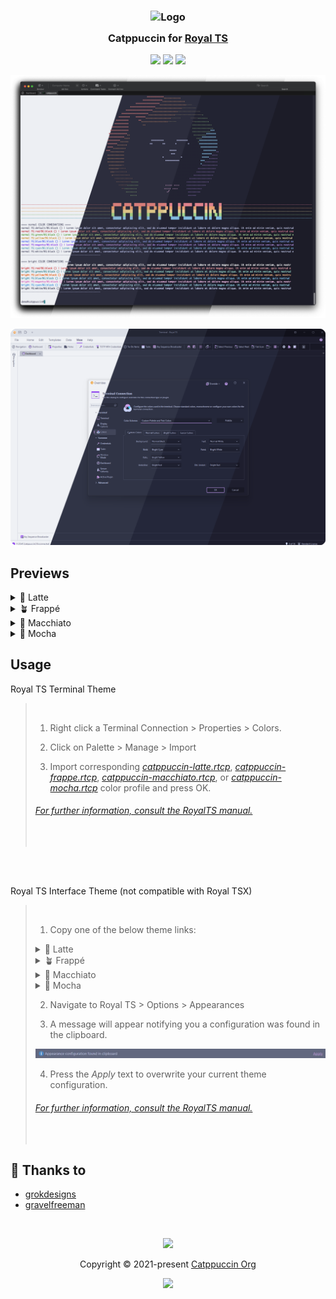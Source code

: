 <h3 align="center">
	<img src="https://raw.githubusercontent.com/catppuccin/catppuccin/main/assets/logos/exports/1544x1544_circle.png" width="100" alt="Logo"/><br/>
	<img src="https://raw.githubusercontent.com/catppuccin/catppuccin/main/assets/misc/transparent.png" height="30" width="0px"/>
	Catppuccin for <a href="https://www.royalapps.com/ts/win/features">Royal TS</a>
	<img src="https://raw.githubusercontent.com/catppuccin/catppuccin/main/assets/misc/transparent.png" height="30" width="0px"/>
</h3>

<p align="center">
	<a href="https://github.com/gravelfreeman/royalts-catppuccin/stargazers"><img src="https://img.shields.io/github/stars/gravelfreeman/royalts-catppuccin?colorA=363a4f&colorB=b7bdf8&style=for-the-badge"></a>
	<a href="https://github.com/gravelfreeman/royalts-catppuccin/issues"><img src="https://img.shields.io/github/issues/gravelfreeman/royalts-catppuccin?colorA=363a4f&colorB=f5a97f&style=for-the-badge"></a>
	<a href="https://github.com/gravelfreeman/royalts-catppuccin/contributors"><img src="https://img.shields.io/github/contributors/gravelfreeman/royalts-catppuccin?colorA=363a4f&colorB=a6da95&style=for-the-badge"></a>
</p>

<p align="center">
	<img src="./assets/preview_terminal.webp" />
</p>

<p align="center">
	<img src="./assets/preview_interface.webp" />
</p>

## Previews

<details>
<summary>🌻 Latte</summary>
	<img src="./assets/latte.webp" />
</details>
<details>
<summary>🪴 Frappé</summary>
	<img src="./assets/frappe.webp" />
</details>
<details>
<summary>🌺 Macchiato</summary>
	<img src="./assets/macchiato.webp" />	
</details>
<details>
<summary>🌿 Mocha</summary>
	<img src="./assets/mocha.webp" />
</details>

## Usage

Royal TS Terminal Theme
<blockquote>
<br/>

1. Right click a Terminal Connection > Properties > Colors.

2. Click on Palette > Manage > Import

3. Import corresponding *[catppuccin-latte.rtcp](/assets/catppuccin-latte.rtcp)*, *[catppuccin-frappe.rtcp](/assets/catppuccin-frappe.rtcp)*, *[catppuccin-macchiato.rtcp](/assets/catppuccin-macchiato.rtcp)*, or *[catppuccin-mocha.rtcp](/assets/catppuccin-mocha.rtcp)* color profile and press OK.

###### [For further information, consult the RoyalTS manual.](https://docs.royalapps.com/r2023/royalts/user-interface/color-palettes.html)
<br/>
</blockquote>
<br/><br/>

Royal TS Interface Theme (not compatible with Royal TSX)
<br/>

<blockquote>
<br/>

1. Copy one of the below theme links:

<details>
    <summary>🌻 Latte</summary>

```
https://royalapps.com/colorscheme?CompactUserInterface=2&UseRoundedCorners=2&AccentColor=2&AccentBaseColor=8839EF&BackgroundP200=E6E9EF&BackgroundP100=EFF1F5&Background0=EFF1F5&BackgroundM100=BCC0CC&BackgroundM200=CCD0DA&Foreground100=4C4F69&Foreground50=8C8FA1&Foreground25=9CA0B0&EditBackground0=E6E9EF&EditBackgroundM50=BCC0CC&EditBackgroundM100=CCD0DA&EditBackgroundM200=BCC0CC&EditBackgroundM300=ACB0BE&EditForeground100=4C4F69&EditForeground50=8C8FA1&EditForeground25=9CA0B0&Line100=ACB0BE&Line50=BCC0CC&Line25=ACB0BE&LineGradient100C1=EFF1F5&LineGradient100C2=9CA0B0&LineGradient50C1=EFF1F5&LineGradient50C2=CCD0DA&PrimaryBackgroundP100=BCC0CC&PrimaryBackground0=8839EF&PrimaryBackgroundM100=8839EF&PrimaryBackgroundM200=8839EF&PrimaryForeground100=EFF1F5&PrimaryForeground25=EFF1F5&SecondaryBackground0=DCE0E8&SecondaryBackgroundM100=E6E9EF&SecondaryBackgroundM200=CCD0DA&SecondaryForeground100=4C4F69&SecondaryForeground25=8C8FA1&Red=4C4F69&Green=4C4F69&Blue=8839EF&Yellow=4C4F69&Black=4C4F69&White=E6E9EF&Gray=4C4F69
```
</details>

<details>
    <summary>🪴 Frappé</summary>

```
https://royalapps.com/colorscheme?CompactUserInterface=2&UseRoundedCorners=2&AccentColor=2&AccentBaseColor=CA9EE6&BackgroundP200=232634&BackgroundP100=292C3C&Background0=303446&BackgroundM100=414559&BackgroundM200=51576D&Foreground100=C6D0F5&Foreground50=838BA7&Foreground25=737994&EditBackground0=232634&EditBackgroundM50=414559&EditBackgroundM100=51576D&EditBackgroundM200=414559&EditBackgroundM300=626880&EditForeground100=C6D0F5&EditForeground50=838BA7&EditForeground25=737994&Line100=626880&Line50=414559&Line25=626880&LineGradient100C1=303446&LineGradient100C2=737994&LineGradient50C1=303446&LineGradient50C2=51576D&PrimaryBackgroundP100=414559&PrimaryBackground0=CA9EE6&PrimaryBackgroundM100=CA9EE6&PrimaryBackgroundM200=CA9EE6&PrimaryForeground100=303446&PrimaryForeground25=303446&SecondaryBackground0=232634&SecondaryBackgroundM100=232634&SecondaryBackgroundM200=51576D&SecondaryForeground100=C6D0F5&SecondaryForeground25=838BA7&Red=C6D0F5&Green=C6D0F5&Blue=CA9EE6&Yellow=C6D0F5&Black=C6D0F5&White=232634&Gray=C6D0F5
```
</details>
<details>
    <summary>🌺 Macchiato</summary>

```
https://royalapps.com/colorscheme?CompactUserInterface=2&UseRoundedCorners=2&AccentColor=2&AccentBaseColor=C6A0F6&BackgroundP200=181926&BackgroundP100=1E2030&Background0=24273A&BackgroundM100=363A4F&BackgroundM200=494D64&Foreground100=CAD3F5&Foreground50=8087A2&Foreground25=6E738D&EditBackground0=181926&EditBackgroundM50=363A4F&EditBackgroundM100=494D64&EditBackgroundM200=363A4F&EditBackgroundM300=5B6078&EditForeground100=CAD3F5&EditForeground50=8087A2&EditForeground25=6E738D&Line100=5B6078&Line50=363A4F&Line25=5B6078&LineGradient100C1=24273A&LineGradient100C2=6E738D&LineGradient50C1=24273A&LineGradient50C2=494D64&PrimaryBackgroundP100=363A4F&PrimaryBackground0=C6A0F6&PrimaryBackgroundM100=C6A0F6&PrimaryBackgroundM200=C6A0F6&PrimaryForeground100=24273A&PrimaryForeground25=24273A&SecondaryBackground0=181926&SecondaryBackgroundM100=181926&SecondaryBackgroundM200=494D64&SecondaryForeground100=CAD3F5&SecondaryForeground25=8087A2&Red=CAD3F5&Green=CAD3F5&Blue=C6A0F6&Yellow=CAD3F5&Black=CAD3F5&White=181926&Gray=CAD3F5
```
</details>
<details>
    <summary>🌿 Mocha</summary>

```
https://royalapps.com/colorscheme?CompactUserInterface=2&UseRoundedCorners=2&AccentColor=2&AccentBaseColor=CBA6F7&BackgroundP200=11111B&BackgroundP100=181825&Background0=1E1E2E&BackgroundM100=313244&BackgroundM200=45475A&Foreground100=CDD6F4&Foreground50=A6ADC8&Foreground25=9399B2&EditBackground0=11111B&EditBackgroundM50=313244&EditBackgroundM100=45475A&EditBackgroundM200=313244&EditBackgroundM300=6C7086&EditForeground100=CDD6F4&EditForeground50=A6ADC8&EditForeground25=9399B2&Line100=6C7086&Line50=313244&Line25=6C7086&LineGradient100C1=1E1E2E&LineGradient100C2=9399B2&LineGradient50C1=1E1E2E&LineGradient50C2=45475A&PrimaryBackgroundP100=313244&PrimaryBackground0=CBA6F7&PrimaryBackgroundM100=CBA6F7&PrimaryBackgroundM200=CBA6F7&PrimaryForeground100=1E1E2E&PrimaryForeground25=1E1E2E&SecondaryBackground0=11111B&SecondaryBackgroundM100=11111B&SecondaryBackgroundM200=45475A&SecondaryForeground100=CDD6F4&SecondaryForeground25=A6ADC8&Red=CDD6F4&Green=CDD6F4&Blue=CBA6F7&Yellow=CDD6F4&Black=CDD6F4&White=11111B&Gray=CDD6F4
```
</details>

2. Navigate to Royal TS > Options > Appearances

3. A message will appear notifying you a configuration was found in the clipboard.

![image](assets/tooltip.webp)

4. Press the *Apply* text to overwrite your current theme configuration.

###### [For further information, consult the RoyalTS manual.](https://docs.royalapps.com/r2023/royalts/user-interface/color-palettes.html)
<br/>

</blockquote>

## 💝 Thanks to

- [grokdesigns](https://github.com/grokdesigns)
- [gravelfreeman](https://github.com/gravelfreeman)

&nbsp;

<p align="center">
	<img src="https://raw.githubusercontent.com/catppuccin/catppuccin/main/assets/footers/gray0_ctp_on_line.svg?sanitize=true" />
</p>

<p align="center">
	Copyright &copy; 2021-present <a href="https://github.com/catppuccin" target="_blank">Catppuccin Org</a>
</p>

<p align="center">
	<a href="https://github.com/catppuccin/catppuccin/blob/main/LICENSE"><img src="https://img.shields.io/static/v1.svg?style=for-the-badge&label=License&message=MIT&logoColor=d9e0ee&colorA=363a4f&colorB=b7bdf8"/></a>
</p>